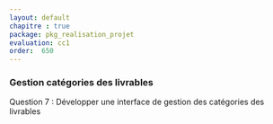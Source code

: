 ```yaml
---
layout: default
chapitre : true
package: pkg_realisation_projet
evaluation: cc1
order:  650
---
```


### Gestion catégories des livrables

<!-- TODO backend-1 : catégories des livrables-->

Question 7 : Développer une interface de gestion des catégories des livrables